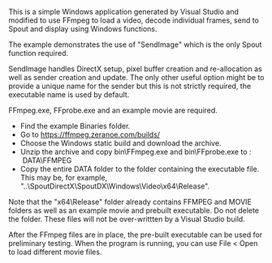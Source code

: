 This is a simple Windows application generated by Visual Studio and modified to use FFmpeg to load a video, decode individual frames, send to Spout and display using Windows functions.

The example demonstrates the use of "SendImage" which is the only Spout function required.

SendImage handles DirectX setup, pixel buffer creation and re-allocation as well as sender creation and update. The only other useful option might be to provide a unique name for the sender but this is not strictly required, the executable name is used by default.

FFmpeg.exe, FFprobe.exe and an example movie are required.
* Find the example Binaries folder.
* Go to https://ffmpeg.zeranoe.com/builds/
* Choose the Windows static build and download the archive.
* Unzip the archive and copy bin\FFmpeg.exe and bin\FFprobe.exe to : &nbsp;DATA\FFMPEG
* Copy the entire DATA folder to the folder containing the executable file.\
This may be, for example, "..\SpoutDirectX\SpoutDX\Windows\Video\x64\Release".

Note that the "x64\Release" folder already contains FFMPEG and MOVIE folders as well as an example movie and prebuilt executable. Do not delete the folder. These files will not be over-writtten by a Visual Studio build.

After the FFmpeg files are in place, the pre-built executable can be used for preliminary testing. When the program is running, you can use File < Open to load different movie files.

